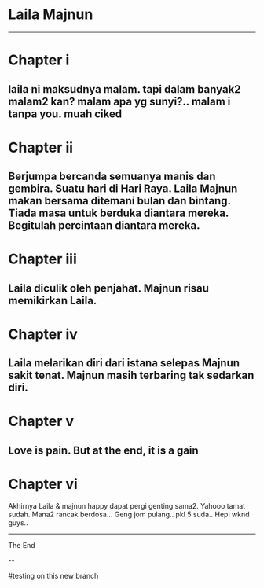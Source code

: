 
# Laila Majnun

---
# Chapter i
laila ni maksudnya malam. tapi dalam banyak2 malam2 kan? malam apa yg sunyi?.. malam i tanpa you. muah ciked
---
# Chapter ii
Berjumpa bercanda semuanya manis dan gembira. Suatu hari di Hari Raya. Laila Majnun makan 
bersama ditemani bulan dan bintang. Tiada masa untuk berduka diantara mereka. Begitulah percintaan diantara mereka.
---
# Chapter iii
Laila diculik oleh penjahat. Majnun risau memikirkan Laila.
---
# Chapter iv
Laila melarikan diri dari istana selepas Majnun sakit tenat.  Majnun masih terbaring tak sedarkan diri.
---
# Chapter v
Love is pain. But at the end, it is a gain
---
# Chapter vi
Akhirnya Laila & majnun happy dapat pergi genting sama2.
Yahooo tamat sudah. 
Mana2 rancak berdosa...
Geng jom pulang.. pkl 5 suda..
Hepi wknd guys..

---

The End

--


#testing on this new branch 
